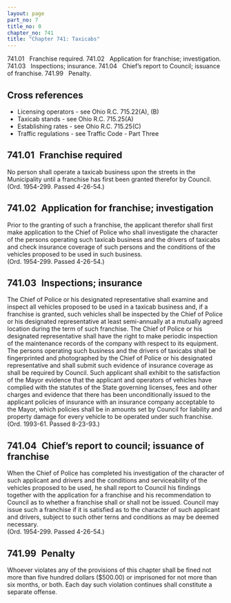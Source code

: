 ```yaml
---
layout: page
part_no: 7
title_no: 0
chapter_no: 741
title: "Chapter 741: Taxicabs"
---
```


741.01   Franchise required.
741.02   Application for franchise; investigation.
741.03   Inspections; insurance.
741.04   Chief’s report to Council; issuance of franchise.
741.99   Penalty.

## Cross references

* Licensing operators - see Ohio R.C. 715.22(A), (B)
* Taxicab stands - see Ohio R.C. 715.25(A)
* Establishing rates - see Ohio R.C. 715.25(C)
* Traffic regulations - see Traffic Code - Part Three

## 741.01   Franchise required

No person shall operate a taxicab business upon the streets in the
Municipality until a franchise has first been granted therefor by Council.  
(Ord. 1954-299. Passed 4-26-54.)

## 741.02   Application for franchise; investigation

Prior to the granting of such a franchise, the applicant therefor shall
first make application to the Chief of Police who shall investigate the
character of the persons operating such taxicab business and the drivers of
taxicabs and check insurance coverage of such persons and the conditions of the
vehicles proposed to be used in such business.  
(Ord. 1954-299. Passed 4-26-54.)

## 741.03   Inspections; insurance

The Chief of Police or his designated representative shall examine and
inspect all vehicles proposed to be used in a taxicab business and, if a
franchise is granted, such vehicles shall be inspected by the Chief of Police
or his designated representative at least semi-annually at a mutually agreed
location during the term of such franchise. The Chief of Police or his
designated representative shall have the right to make periodic inspection of
the maintenance records of the company with respect to its equipment. The
persons operating such business and the drivers of taxicabs shall be
fingerprinted and photographed by the Chief of Police or his designated
representative and shall submit such evidence of insurance coverage as shall be
required by Council. Such applicant shall exhibit to the satisfaction of the
Mayor evidence that the applicant and operators of vehicles have complied with
the statutes of the State governing licenses, fees and other charges and
evidence that there has been unconditionally issued to the applicant policies
of insurance with an insurance company acceptable to the Mayor, which policies
shall be in amounts set by Council for liability and property damage for every
vehicle to be operated under such franchise.  
(Ord. 1993-61. Passed 8-23-93.)

## 741.04   Chief’s report to council; issuance of franchise

When the Chief of Police has completed his investigation of the character of
such applicant and drivers and the conditions and serviceability of the
vehicles proposed to be used, he shall report to Council his findings together
with the application for a franchise and his recommendation to Council as to
whether a franchise shall or shall not be issued. Council may issue such a
franchise if it is satisfied as to the character of such applicant and drivers,
subject to such other terns and conditions as may be deemed necessary.  
(Ord. 1954-299. Passed 4-26-54.)

## 741.99   Penalty

Whoever violates any of the provisions of this chapter shall be fined not
more than five hundred dollars ($500.00) or imprisoned for not more than six
months, or both. Each day such violation continues shall constitute a separate
offense.
